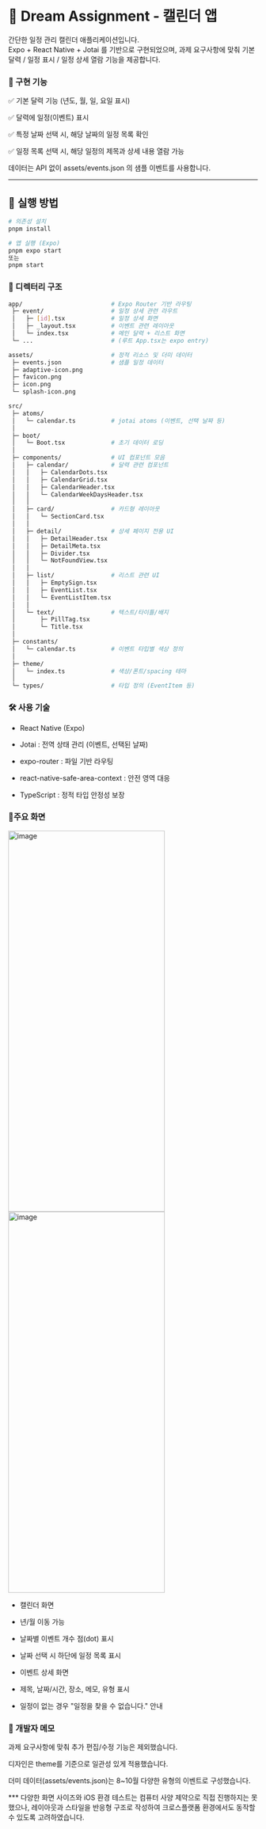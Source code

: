 # 📅 Dream Assignment - 캘린더 앱

간단한 일정 관리 캘린더 애플리케이션입니다.  
Expo + React Native + Jotai 를 기반으로 구현되었으며, 과제 요구사항에 맞춰 기본 달력 / 일정 표시 / 일정 상세 열람 기능을 제공합니다.

### 📌 구현 기능

✅ 기본 달력 기능 (년도, 월, 일, 요일 표시)

✅ 달력에 일정(이벤트) 표시

✅ 특정 날짜 선택 시, 해당 날짜의 일정 목록 확인

✅ 일정 목록 선택 시, 해당 일정의 제목과 상세 내용 열람 가능

데이터는 API 없이 assets/events.json 의 샘플 이벤트를 사용합니다.

---

## 🚀 실행 방법

```bash
# 의존성 설치
pnpm install

# 앱 실행 (Expo)
pnpm expo start
또는
pnpm start
```

### 📂 디렉터리 구조

```bash
app/                         # Expo Router 기반 라우팅
 ├─ event/                   # 일정 상세 관련 라우트
 │   ├─ [id].tsx             # 일정 상세 화면
 │   ├─ _layout.tsx          # 이벤트 관련 레이아웃
 │   └─ index.tsx            # 메인 달력 + 리스트 화면
 └─ ...                      # (루트 App.tsx는 expo entry)

assets/                      # 정적 리소스 및 더미 데이터
 ├─ events.json              # 샘플 일정 데이터
 ├─ adaptive-icon.png
 ├─ favicon.png
 ├─ icon.png
 └─ splash-icon.png

src/
 ├─ atoms/
 │   └─ calendar.ts          # jotai atoms (이벤트, 선택 날짜 등)
 │
 ├─ boot/
 │   └─ Boot.tsx             # 초기 데이터 로딩
 │
 ├─ components/              # UI 컴포넌트 모음
 │   ├─ calendar/            # 달력 관련 컴포넌트
 │   │   ├─ CalendarDots.tsx
 │   │   ├─ CalendarGrid.tsx
 │   │   ├─ CalendarHeader.tsx
 │   │   └─ CalendarWeekDaysHeader.tsx
 │   │
 │   ├─ card/                # 카드형 레이아웃
 │   │   └─ SectionCard.tsx
 │   │
 │   ├─ detail/              # 상세 페이지 전용 UI
 │   │   ├─ DetailHeader.tsx
 │   │   ├─ DetailMeta.tsx
 │   │   ├─ Divider.tsx
 │   │   └─ NotFoundView.tsx
 │   │
 │   ├─ list/                # 리스트 관련 UI
 │   │   ├─ EmptySign.tsx
 │   │   ├─ EventList.tsx
 │   │   └─ EventListItem.tsx
 │   │
 │   └─ text/                # 텍스트/타이틀/배지
 │       ├─ PillTag.tsx
 │       └─ Title.tsx
 │
 ├─ constants/
 │   └─ calendar.ts          # 이벤트 타입별 색상 정의
 │
 ├─ theme/
 │   └─ index.ts             # 색상/폰트/spacing 테마
 │
 └─ types/                   # 타입 정의 (EventItem 등)
```

### 🛠 사용 기술

- React Native (Expo)

- Jotai : 전역 상태 관리 (이벤트, 선택된 날짜)

- expo-router : 파일 기반 라우팅

- react-native-safe-area-context : 안전 영역 대응

- TypeScript : 정적 타입 안정성 보장

### 🎨주요 화면
<img width="316" height="770" alt="image" src="https://github.com/user-attachments/assets/d003644c-38f1-497d-8055-a8d1a6eb5cd0" />
<img width="316" height="770" alt="image" src="https://github.com/user-attachments/assets/7f723cb4-5d88-4bfc-9362-3111f41e5888" />



- 캘린더 화면

- 년/월 이동 가능

- 날짜별 이벤트 개수 점(dot) 표시

- 날짜 선택 시 하단에 일정 목록 표시

- 이벤트 상세 화면

- 제목, 날짜/시간, 장소, 메모, 유형 표시

- 일정이 없는 경우 "일정을 찾을 수 없습니다." 안내

### 👤 개발자 메모

과제 요구사항에 맞춰 추가 편집/수정 기능은 제외했습니다.

디자인은 theme를 기준으로 일관성 있게 적용했습니다.

더미 데이터(assets/events.json)는 8~10월 다양한 유형의 이벤트로 구성했습니다.

*** 다양한 화면 사이즈와 iOS 환경 테스트는 컴퓨터 사양 제약으로 직접 진행하지는 못했으나,
레이아웃과 스타일을 반응형 구조로 작성하여 크로스플랫폼 환경에서도 동작할 수 있도록 고려하였습니다.
